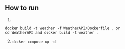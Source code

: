 ## How to run

1.

```
docker build -t weather -f WeatherAPI/Dockerfile . or
cd WeatherAPI and docker build -t weather .
```

2. `docker compose up -d`
